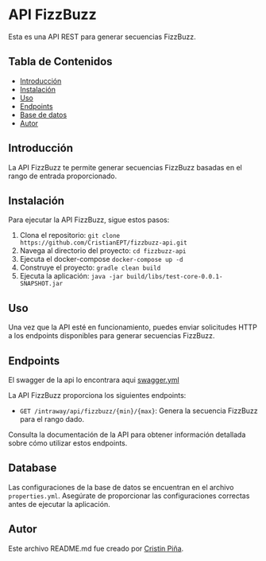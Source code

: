 # API FizzBuzz

Esta es una API REST para generar secuencias FizzBuzz.

## Tabla de Contenidos
- [Introducción](#introducción)
- [Instalación](#instalación)
- [Uso](#uso)
- [Endpoints](#endpoints)
- [Base de datos](#Database)
- [Autor](#Autor)

## Introducción

La API FizzBuzz te permite generar secuencias FizzBuzz basadas en el rango de entrada proporcionado.

## Instalación

Para ejecutar la API FizzBuzz, sigue estos pasos:

1. Clona el repositorio: `git clone https://github.com/CristianEPT/fizzbuzz-api.git`
2. Navega al directorio del proyecto: `cd fizzbuzz-api`
3. Ejecuta el docker-compose `docker-compose up -d`
4. Construye el proyecto: `gradle clean build`
5. Ejecuta la aplicación: `java -jar build/libs/test-core-0.0.1-SNAPSHOT.jar`

## Uso

Una vez que la API esté en funcionamiento, puedes enviar solicitudes HTTP a los endpoints disponibles para generar secuencias FizzBuzz.

## Endpoints

El swagger de la api lo encontrara aqui [swagger.yml](#swagger.yml)

La API FizzBuzz proporciona los siguientes endpoints:

- `GET /intraway/api/fizzbuzz/{min}/{max}`: Genera la secuencia FizzBuzz para el rango dado.

Consulta la documentación de la API para obtener información detallada sobre cómo utilizar estos endpoints.

## Database

Las configuraciones de la base de datos se encuentran en el archivo `properties.yml`. Asegúrate de proporcionar las configuraciones correctas antes de ejecutar la aplicación.

## Autor

Este archivo README.md fue creado por [Cristin Piña](https://github.com/CristianEPT).
